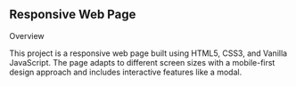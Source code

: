 ## Responsive Web Page
Overview

This project is a responsive web page built using HTML5, CSS3, and Vanilla JavaScript. The page adapts to different screen sizes with a mobile-first design approach and includes interactive features like a modal.
